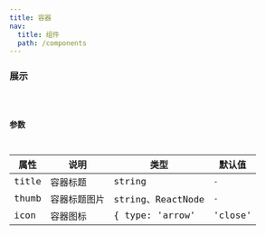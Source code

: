 ```yaml
---
title: 容器
nav:
  title: 组件
  path: /components
---
```


### 展示

<code src="./demo/basic.tsx" />

### 参数

| 属性 | 说明 | 类型 | 默认值 |
| --- | --- | --- | --- |
| title | 容器标题 | string | `-` |
| thumb | 容器标题图片 | string、ReactNode | `-` |
| icon | 容器图标 | { type: 'arrow' | 'close' | 'more' , onPress: func } | `-` |
